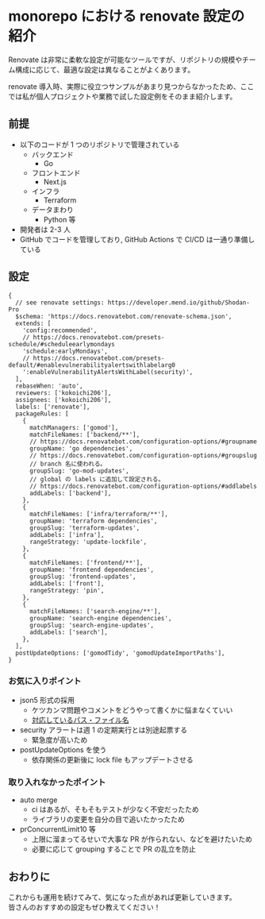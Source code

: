 # monorepo における renovate 設定の紹介

Renovate は非常に柔軟な設定が可能なツールですが、リポジトリの規模やチーム構成に応じて、最適な設定は異なることがよくあります。

renovate 導入時、実際に役立つサンプルがあまり見つからなかったため、ここでは私が個人プロジェクトや業務で試した設定例をそのまま紹介します。

## 前提

- 以下のコードが 1 つのリポジトリで管理されている
  - バックエンド
    - Go
  - フロントエンド
    - Next.js
  - インフラ
    - Terraform
  - データまわり
    - Python 等
- 開発者は 2-3 人
- GitHub でコードを管理しており, GitHub Actions で CI/CD は一通り準備している

<!-- more -->

## 設定

``` json5
{
  // see renovate settings: https://developer.mend.io/github/Shodan-Pro
  $schema: 'https://docs.renovatebot.com/renovate-schema.json',
  extends: [
    'config:recommended',
    // https://docs.renovatebot.com/presets-schedule/#scheduleearlymondays
    'schedule:earlyMondays',
    // https://docs.renovatebot.com/presets-default/#enablevulnerabilityalertswithlabelarg0
    ':enableVulnerabilityAlertsWithLabel(security)',
  ],
  rebaseWhen: 'auto',
  reviewers: ['kokoichi206'],
  assignees: ['kokoichi206'],
  labels: ['renovate'],
  packageRules: [
    {
      matchManagers: ['gomod'],
      matchFileNames: ['backend/**'],
      // https://docs.renovatebot.com/configuration-options/#groupname
      groupName: 'go dependencies',
      // https://docs.renovatebot.com/configuration-options/#groupslug
      // branch 名に使われる。
      groupSlug: 'go-mod-updates',
      // global の labels に追加して設定される。
      // https://docs.renovatebot.com/configuration-options/#addlabels
      addLabels: ['backend'],
    },
    {
      matchFileNames: ['infra/terraform/**'],
      groupName: 'terraform dependencies',
      groupSlug: 'terraform-updates',
      addLabels: ['infra'],
      rangeStrategy: 'update-lockfile',
    },
    {
      matchFileNames: ['frontend/**'],
      groupName: 'frontend dependencies',
      groupSlug: 'frontend-updates',
      addLabels: ['front'],
      rangeStrategy: 'pin',
    },
    {
      matchFileNames: ['search-engine/**'],
      groupName: 'search-engine dependencies',
      groupSlug: 'search-engine-updates',
      addLabels: ['search'],
    },
  ],
  postUpdateOptions: ['gomodTidy', 'gomodUpdateImportPaths'],
}
```

### お気に入りポイント

- json5 形式の採用
  - ケツカンマ問題やコメントをどうやって書くかに悩まなくていい
  - [対応しているパス・ファイル名](https://docs.renovatebot.com/configuration-options/)
- security アラートは週 1 の定期実行とは別途起票する
  - 緊急度が高いため
- postUpdateOptions を使う
  - 依存関係の更新後に lock file もアップデートさせる

### 取り入れなかったポイント

- auto merge
  - ci はあるが、そもそもテストが少なく不安だったため
  - ライブラリの変更を自分の目で追いたかったため
- prConcurrentLimit10 等
  - 上限に溜まってるせいで大事な PR が作られない、などを避けたいため
  - 必要に応じて grouping することで PR の乱立を防止

## おわりに

これからも運用を続けてみて、気になった点があれば更新していきます。  
皆さんのおすすめの設定もぜひ教えてください！
